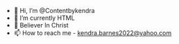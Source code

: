 - 👋 Hi, I’m @Contentbykendra
- 🌱 I’m currently HTML
- 💞️ Believer In Christ
- 📫 How to reach me - kendra.barnes2022@yahoo.com


<!---
Contentbykendra/Contentbykendra is a ✨ special ✨ repository because its `README.md` (this file) appears on your GitHub profile.
You can click the Preview link to take a look at your changes.
--->
